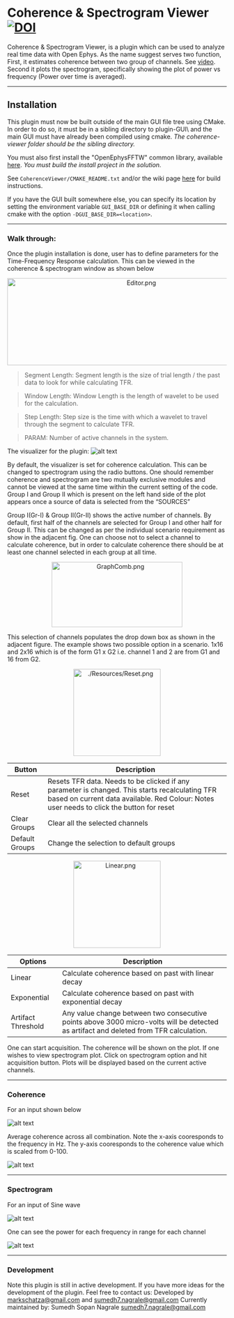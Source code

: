 # Coherence & Spectrogram Viewer [![DOI](https://zenodo.org/badge/228703189.svg)](https://zenodo.org/badge/latestdoi/228703189)

Coherence & Spectrogram Viewer, is a plugin which can be used to analyze real time data with Open Ephys. As the name suggest serves two function, First, it estimates coherence between two group of channels. See [video](https://drive.google.com/open?id=1Qn3aU0Fl4xd-TCFRlrGKvbNjoVNFkC9a). Second it plots the spectrogram, specifically showing the plot of power vs frequency (Power over time is averaged).


----
## Installation
This plugin must now be built outside of the main GUI file tree using CMake. In order to do so, it must be in a sibling directory to plugin-GUI\\ and the main GUI must have already been compiled using cmake. *The coherence-viewer folder should be the sibling directory.*

You must also first install the "OpenEphysFFTW" common library, available [here](https://github.com/tne-lab/OpenEphysFFTW/tree/master). *You must build the install project in the solution.*

See `CoherenceViewer/CMAKE_README.txt` and/or the wiki page [here](https://open-ephys.atlassian.net/wiki/spaces/OEW/pages/1259110401/Plugin+CMake+Builds) for build instructions.

If you have the GUI built somewhere else, you can specify its location by setting the environment variable `GUI_BASE_DIR` or defining it when calling cmake with the option `-DGUI_BASE_DIR=<location>`.

----
### Walk through:
Once the plugin installation is done, user has to define parameters for the Time-Frequency Response calculation. This can be viewed in the coherence & spectrogram window as shown below
<p align="center">
  <img src="./Resources/Editor.png" alt="Editor.png"	title="Editor" width="600" height="200" />
</p>

>Segment Length: Segment length is the size of trial length / the past data to look for while calculating TFR.

>Window Length: Window Length is the length of wavelet to be used for the calculation.

>Step Length: Step size is the time with which a wavelet to travel through the segment to calculate TFR.

>PARAM: Number of active channels in the system.

The visualizer for the plugin:
![alt text](Resources/Visualizer.png "Visualizer")

By default, the visualizer is set for coherence calculation. This can be changed to spectrogram using the radio buttons. One should remember coherence and spectrogram are two mutually exclusive modules and cannot be viewed at the same time within the current setting of the code. Group I and Group II which is present on the left hand side of the plot appears once a source of data is selected from the “SOURCES”

Group I(Gr-I) & Group II(Gr-II) shows the active number of channels. By default, first half of the channels are selected for Group I and other half for Group II. This can be changed as per the individual scenario requirement as show in the adjacent fig. One can choose not to select a channel to calculate coherence, but in order to calculate coherence there should be at least one channel selected in each group at all time.

<p align="center">
  <img src="./Resources/GraphComb.png" alt="GraphComb.png"	title="Combinations for Coherence calculatio" width="300" height="150" />
</p>

This selection of channels populates the drop down box as shown in the adjacent figure. The example shows two possible option in a scenario. 1x16 and 2x16 which is of the form G1 x G2 i.e. channel 1 and 2 are from G1 and 16 from G2.

<p align="center">
  <img src="./Resources/Reset.png" alt="./Resources/Reset.png"	title="Buttons" width="200" height="200" />
</p>


| Button           	| Description                                                                                                                                                                         	|
|------------------	|-------------------------------------------------------------------------------------------------------------------------------------------------------------------------------------	|
| Reset            	| Resets TFR data. Needs to be clicked if any parameter is changed. This starts recalculating TFR based on current data available. Red Colour: Notes user needs to click the button for reset 	|
| Clear Groups     	| Clear all the selected channels                                                                                                                                                     	|
| Default   Groups 	| Change the selection to default groups                                                                                                                                          	|
<p align="center">
  <img src="./Resources/Linear.png" alt="Linear.png"	title="TFR calculation options" width="200" height="200" />
</p>


|    Options               	|    Description                                                                                            	|
|--------------------------	|-----------------------------------------------------------------------------------------------------------	|
|    Linear                	|    Calculate coherence   based on past with linear decay                                        	|
|    Exponential           	|    Calculate coherence   based on past with exponential decay     	|
|    Artifact Threshold    	|    Any value change between two consecutive points above 3000   micro-volts will be detected as artifact and deleted from TFR calculation.       	|

One can start acquisition. The coherence will be shown on the plot. If one wishes to view spectrogram plot. Click on spectrogram option and hit acquisition button. Plots will be displayed based on the current active channels.

----
### Coherence 
For an input shown below

![alt text](./Resources/inputA.png "User Interface for Coherence Viewer")

Average coherence across all combination. Note the x-axis cooresponds to the frequency in Hz. The y-axis cooresponds to the coherence value which is scaled from 0-100.

![alt text](./Resources/outputA.png "User Interface for Coherence Viewer")

----
### Spectrogram 
For an input of Sine wave 

![alt text](./Resources/inputB.png "User Interface for Coherence Viewer")

One can see the power for each frequency in range for each channel

![alt text](./Resources/outputB.png "User Interface for Coherence Viewer")



----
### Development
Note this plugin is still in active development. If you have more ideas for the development of the plugin. Feel free to contact us: 
Developed by <markschatza@gmail.com> and <sumedh7.nagrale@gmail.com>
Currently maintained by: Sumedh Sopan Nagrale <sumedh7.nagrale@gmail.com>


